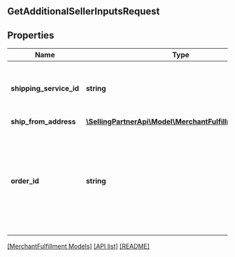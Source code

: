 ## GetAdditionalSellerInputsRequest

## Properties

Name | Type | Description | Notes
------------ | ------------- | ------------- | -------------
**shipping_service_id** | **string** | An Amazon-defined shipping service identifier. |
**ship_from_address** | [**\SellingPartnerApi\Model\MerchantFulfillment\Address**](Address.md) |  |
**order_id** | **string** | An Amazon-defined order identifier, in 3-7-7 format. &lt;br&gt;**Pattern** : &#x60;[0-9A-Z]{3}-[0-9]{7}-[0-9]{7}&#x60;. |

[[MerchantFulfillment Models]](../) [[API list]](../../Api) [[README]](../../../README.md)
